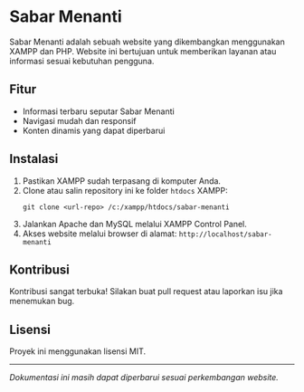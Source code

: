 # Sabar Menanti

Sabar Menanti adalah sebuah website yang dikembangkan menggunakan XAMPP dan PHP. Website ini bertujuan untuk memberikan layanan atau informasi sesuai kebutuhan pengguna.

## Fitur

- Informasi terbaru seputar Sabar Menanti
- Navigasi mudah dan responsif
- Konten dinamis yang dapat diperbarui

## Instalasi

1. Pastikan XAMPP sudah terpasang di komputer Anda.
2. Clone atau salin repository ini ke folder `htdocs` XAMPP:
    ```
    git clone <url-repo> /c:/xampp/htdocs/sabar-menanti
    ```
3. Jalankan Apache dan MySQL melalui XAMPP Control Panel.
4. Akses website melalui browser di alamat: `http://localhost/sabar-menanti`

## Kontribusi

Kontribusi sangat terbuka! Silakan buat pull request atau laporkan isu jika menemukan bug.

## Lisensi

Proyek ini menggunakan lisensi MIT.

---
*Dokumentasi ini masih dapat diperbarui sesuai perkembangan website.*